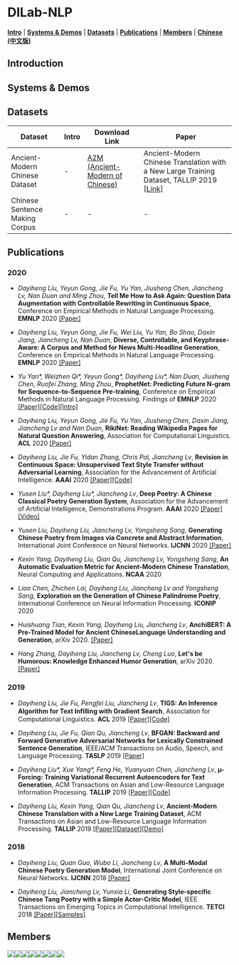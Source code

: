 # DILab-NLP
[**Intro**](#introduction) |
[**Systems & Demos**](#systems-&-demos) |
[**Datasets**](#datasets) |
[**Publications**](publications) |
[**Members**](#members) |
[**Chinese (中文版)**](./README.cn.md)

## Introduction

## Systems & Demos

## Datasets
| Dataset     | Intro                                                         |  Download Link                                                       | Paper |
| ------------ | ------------------------------------------------------------ | ------------------------------------------------------------ | -------- |
| Ancient-Modern Chinese Dataset| -  | [A2M (Ancient-Modern of Chinese)](https://github.com/dayihengliu/a2m_chineseNMT) | Ancient-Modern Chinese Translation with a New Large Training Dataset, TALLIP 2019 [[Link]](https://arxiv.org/abs/1808.03738) |
| Chinese Sentence Making Corpus | -| - |-|

## Publications

### 2020
- *Dayiheng Liu, Yeyun Gong, Jie Fu, Yu Yan, Jiusheng Chen, Jiancheng Lv, Nan Duan and Ming Zhou*, **Tell Me How to Ask Again: Question Data Augmentation with Controllable Rewriting in Continuous Space**, Conference on Empirical Methods in Natural Language Processing. **EMNLP** 2020 [[Paper]](https://arxiv.org/abs/2010.01475)

- *Dayiheng Liu, Yeyun Gong, Jie Fu, Wei Liu, Yu Yan, Bo Shao, Daxin Jiang, Jiancheng Lv, Nan Duan*, **Diverse, Controllable, and Keyphrase-Aware: A Corpus and Method for News Multi-Headline Generation**, Conference on Empirical Methods in Natural Language Processing. **EMNLP** 2020 [[Paper]](https://arxiv.org/abs/2004.03875)

- *Yu Yan\*, Weizhen Qi\*, Yeyun Gong\*, Dayiheng Liu\*, Nan Duan, Jiusheng Chen, Ruofei Zhang, Ming Zhou*, **ProphetNet: Predicting Future N-gram for Sequence-to-Sequence Pre-training**, Conference on Empirical Methods in Natural Language Processing. Findings of **EMNLP** 2020 [[Paper]](https://arxiv.org/abs/2001.04063)[[Code]](https://github.com/microsoft/ProphetNet)[[Intro]](https://www.msra.cn/zh-cn/news/features/prophetnet)
 
- *Dayiheng Liu, Yeyun Gong, Jie Fu, Yu Yan, Jiusheng Chen, Daxin Jiang, Jiancheng Lv and Nan Duan*, **RikiNet: Reading Wikipedia Pages for Natural Question Answering**, Association for Computational Linguistics. **ACL** 2020 [[Paper]](https://arxiv.org/abs/2004.14560)  

- *Dayiheng Liu, Jie Fu, Yidan Zhang, Chris	Pal, Jiancheng Lv*, **Revision in Continuous Space: Unsupervised Text Style Transfer without Adversarial Learning**, Association for the Advancement of Artificial Intelligence. **AAAI** 2020 [[Paper]](https://arxiv.org/abs/1905.12304)[[Code]](https://github.com/dayihengliu/Fine-Grained-Style-Transfer)

- *Yusen Liu\*, Dayiheng Liu\*, Jiancheng Lv*, **Deep Poetry: A Chinese Classical Poetry Generation System**, Association for the Advancement of Artificial Intelligence, Demonstrations Program. **AAAI** 2020 [[Paper]](https://arxiv.org/abs/1911.08212)[[Video]](https://youtu.be/jD1R_u9TA3M)
  
- *Yusen Liu, Dayiheng Liu, Jiancheng Lv, Yongsheng Sang*, **Generating Chinese Poetry from Images via Concrete and Abstract Information**, International Joint Conference on Neural Networks. **IJCNN** 2020 [[Paper]](https://arxiv.org/abs/2003.10773)

- *Kexin Yang, Dayiheng Liu, Qian Qu, Jiancheng Lv, Yongsheng Sang*, **An Automatic Evaluation Metric for Ancient-Modern Chinese Translation**, Neural Computing and Applications. **NCAA** 2020

- *Liao Chen, Zhichen Lai, Dayiheng Liu, Jiancheng Lv and Yongsheng Sang*, **Exploration on the Generation of Chinese Palindrome Poetry**, International Conference on Neural Information Processing. **ICONIP** 2020  
  
- *Huishuang Tian, Kexin Yang, Dayiheng Liu, Jiancheng Lv*, **AnchiBERT: A Pre-Trained Model for Ancient ChineseLanguage Understanding and Generation**, arXiv 2020. [[Paper]](https://arxiv.org/abs/2009.11473) 

- *Hang Zhang, Dayiheng Liu, Jiancheng Lv, Cheng Luo*, **Let's be Humorous: Knowledge Enhanced Humor Generation**, arXiv 2020. [[Paper]](https://arxiv.org/abs/2004.13317)  
 
 ### 2019
 
- *Dayiheng Liu, Jie Fu, Pengfei Liu, Jiancheng Lv*, **TIGS: An Inference Algorithm for Text Inﬁlling with Gradient Search**, Association for Computational Linguistics. **ACL** 2019 [[Paper]](https://arxiv.org/abs/1905.10752)[[Code]](https://github.com/dayihengliu/Text-Infilling-Gradient-Search)

- *Dayiheng Liu, Jie Fu, Qian Qu, Jiancheng Lv*, **BFGAN: Backward and Forward Generative Adversarial Networks for Lexically Constrained Sentence Generation**, IEEE/ACM Transactions on Audio, Speech, and Language Processing. **TASLP** 2019 [[Paper]](https://arxiv.org/abs/1806.08097)

- *Dayiheng Liu\*, Xue Yang\*, Feng He, Yuanyuan Chen, Jiancheng Lv*, **µ-Forcing: Training Variational Recurrent Autoencoders for Text Generation**, ACM Transactions on Asian and Low-Resource Language Information Processing. **TALLIP** 2019 [[Paper]](https://arxiv.org/abs/1905.10072)[[Code]](https://github.com/dayihengliu/Mu-Forcing-VRAE)

- *Dayiheng Liu, Kexin Yang, Qian Qu, Jiancheng Lv*, **Ancient-Modern Chinese Translation with a New Large Training Dataset**, ACM Transactions on Asian and Low-Resource Language Information Processing. **TALLIP** 2019 [[Paper]](https://arxiv.org/abs/1808.03738)[[Dataset]](https://github.com/dayihengliu/a2m_chineseNMT)[[Demo]](http://translation.dicalab.cn/ancient)

### 2018
- *Dayiheng Liu, Quan Guo, Wubo Li, Jiancheng Lv*, **A Multi-Modal Chinese Poetry Generation Model**, International Joint Conference on Neural Networks. **IJCNN** 2018 [[Paper]](https://arxiv.org/abs/1806.09792v1)

- *Dayiheng Liu, Jiancheng Lv, Yunxia Li*, **Generating Style-specific Chinese Tang Poetry with a Simple Actor-Critic Model**, IEEE Transactions on Emerging Topics in Computational Intelligence. **TETCI** 2018 [[Paper]](https://ieeexplore.ieee.org/document/8482485)[[Samples]](https://drive.google.com/open?id=10vAC7MweWwjdWohMe64m2imia1DBCq8o) 

## Members

[![](http://m.qpic.cn/psc?/da8d1fe0-aaf6-4861-8680-25d2a7b02707/bqQfVz5yrrGYSXMvKr.cqRSDBwOtq8NKkwG1sr0SmEeVn4F0M6PtSr4ESEH3QGxsV2Q6ZhuwDcIIyE7c1hd77eJsti05wn4MwFmFhfBrr88!/mnull&bo=UABkAFAAZAABCS4!&rf=photolist&t=5)](https://github.com/dayihengliu)[![](http://m.qpic.cn/psc?/da8d1fe0-aaf6-4861-8680-25d2a7b02707/bqQfVz5yrrGYSXMvKr.cqQ9oSaN9BUi*oVJfaVrzCTedBQVFAQ6QTxisZIBXa5OoSMWAdpUN6sclAvc3F2bAwUu1P7XfPi.GhB2lxQpDUCY!/mnull&bo=UABkAFAAZAABCS4!&rf=photolist&t=5)](https://github.com/yangkexin)[![](http://m.qpic.cn/psc?/da8d1fe0-aaf6-4861-8680-25d2a7b02707/bqQfVz5yrrGYSXMvKr.cqXvuLF.Iyc6gqueA00dH81xNojqTlGvVA6yVlCIqodib3qHz35Z88AUcbVI9kSE0sWNELniQDynyCVh5kBN80wk!/mnull&bo=UABkAFAAZAABCS4!&rf=photolist&t=5)](https://github.com/kylinaive)[![](http://m.qpic.cn/psc?/da8d1fe0-aaf6-4861-8680-25d2a7b02707/bqQfVz5yrrGYSXMvKr.cqVQ7oN03ASwDbBQI5U1mOPQ8O2tLZk0NHqiQSA31TLAHQBYMxIOeMkgPBYTvfl5t3*b3aU1*ggsS2bkxqk2Vq40!/mnull&bo=UABkAFAAZAABCS4!&rf=photolist&t=5)](https://mingfengxue.github.io/)[![](http://m.qpic.cn/psc?/da8d1fe0-aaf6-4861-8680-25d2a7b02707/bqQfVz5yrrGYSXMvKr.cqesPm*Hfzd.biC8F*l5PR.RAmbDkFAyrcReXe1brgy*67uHlSnhNRfJyLqPPOBAZ1LX9Yzfqk3aBbhH.F2NEOow!/mnull&bo=UABkAFAAZAABCS4!&rf=photolist&t=5)](https://moon290.github.io/)[![](http://m.qpic.cn/psc?/da8d1fe0-aaf6-4861-8680-25d2a7b02707/bqQfVz5yrrGYSXMvKr.cqerq7Sn*Qtmi24.WTkm58lkANn.ciMEfhYjAic.juiSmz0jZEhI6730rrMJwB3hT8cHaIyXqmk22gyUI*zJt5Cg!/mnull&bo=UABkAFAAZAABCS4!&rf=photolist&t=5)](https://github.com/ttzHome)[![](http://m.qpic.cn/psc?/da8d1fe0-aaf6-4861-8680-25d2a7b02707/bqQfVz5yrrGYSXMvKr.cqeRuNRcpBA5Ykh4Ki3UNCQ8SIftOxilwrpyTasJXB1HbG3LeD2mMftTTP1.f1wRRZFdnGuG6xZlRrlGQjAOXbjc!/mnull&bo=UABkAAAAAAABBxQ!&rf=photolist&t=5)](https://github.com/wulaoshi)[![](http://m.qpic.cn/psc?/da8d1fe0-aaf6-4861-8680-25d2a7b02707/bqQfVz5yrrGYSXMvKr.cqb*B.6yYsH.Jtgvdcn.n*hS4e1pdAq7iuMYwD4o8rWUPe7THDsZFNLAjRlWYvQ*Oyp80y6FFVB044The9BkfUqg!/mnull&bo=UABkAFAAZAABCS4!&rf=photolist&t=5)](https://github.com/GeorgeLan)
